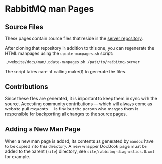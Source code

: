 # RabbitMQ man Pages

## Source Files

These pages contain source files that reside in the [server repository](https://github.com/rabbitmq/rabbitmq-server/tree/main/deps/rabbit/docs).

After cloning that repository in addition to this one, you can regenerate the
HTML manpages using the `update-manpages.sh` script:

```sh
./website/docs/man/update-manpages.sh /path/to/rabbitmq-server
```

The script takes care of calling make(1) to generate the files.

## Contributions

Since these files are generated, it is important to keep them in sync with the source.
Accepting community contributions — which will always come as website pull requests —
is fine but the person who merges them is responsible for backporting all changes
to the source pages.


## Adding a New Man Page

When a new man page is added, its contents as generated by `mandoc` have to
be copied into this directory. A new wrapper DocBook page must be added
to the parent (`site`) directory, see `site/rabbitmq-diagnostics.8.xml` for example.
